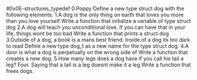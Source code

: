#0x0E-structures_typedef 0.Poppy
Define a new type struct dog with the following elements: 1.A dog is the only thing on earth that loves you more than you love yourself Write a function that initialize a variable of type struct dog 2.A dog will teach you unconditional love. If you can have that in your life, things wont be too bad Write a function that prints a struct dog 3.Outside of a dog, a book is a mans best friend. Inside of a dog its too dark to read Define a new type dog_t as a new name for the type struct dog. 4.A door is what a dog is perpetually on the wrong side of Write a function that creates a new dog. 5.How many legs does a dog have if you call his tail a leg? Four. Saying that a tail is a leg doesnt make it a leg Write a function that frees dogs.
